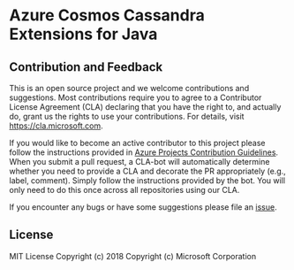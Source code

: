 # Azure Cosmos Cassandra Extensions for Java

## Contribution and Feedback

This is an open source project and we welcome contributions and suggestions. Most contributions require you to agree to
a Contributor License Agreement (CLA) declaring that you have the right to, and actually do, grant us the rights to use
your contributions. For details, visit https://cla.microsoft.com.

If you would like to become an active contributor to this project please follow the instructions provided in
[Azure Projects Contribution Guidelines](http://azure.github.io/guidelines/). When you submit a pull request, a CLA-bot
will automatically determine whether you need to provide a CLA and decorate the PR appropriately (e.g., label, comment).
Simply follow the instructions provided by the bot. You will only need to do this once across all repositories using our
CLA.

If you encounter any bugs or have some suggestions please file an [issue](https://github.com/Azure/azure-cosmosdb-cassandra-extensions/issues).

## License

MIT License
Copyright (c) 2018 Copyright (c) Microsoft Corporation

